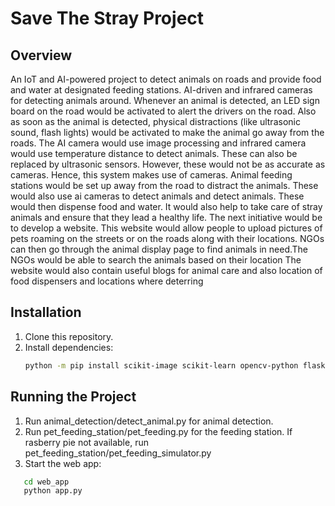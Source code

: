 # Save The Stray Project

## Overview
An IoT and AI-powered project to detect animals on roads and provide food and water at designated feeding stations.
AI-driven and infrared cameras for detecting animals around. Whenever an animal is detected, an LED sign board on the road would be activated to alert the drivers on the road. Also as soon as the animal is detected, physical distractions (like ultrasonic sound, flash lights) would be activated to make the animal go away from the roads. The AI camera would use image processing and infrared camera would use temperature distance to detect animals. These can also be replaced by ultrasonic sensors. However, these would not be as accurate as cameras. Hence, this system makes use of cameras.
Animal feeding stations would be set up away from the road to distract the animals. These would also use ai cameras to detect animals and detect animals. These would then dispense food and water. It would also help to take care of stray animals and ensure that they lead a healthy life.
The next initiative would be to develop a website. This website would allow people to upload pictures of pets roaming on the streets or on the roads along with their locations. NGOs can then go through the animal display page to find animals in need.The NGOs would be able to search the animals based on their location The website would also contain useful blogs for animal care and also location of food dispensers and locations where deterring 


## Installation
1. Clone this repository.
2. Install dependencies:
   ```bash
   python -m pip install scikit-image scikit-learn opencv-python flask
## Running the Project
1. Run animal_detection/detect_animal.py for animal detection.
2. Run pet_feeding_station/pet_feeding.py for the feeding station. If rasberry pie not available, run pet_feeding_station/pet_feeding_simulator.py
3. Start the web app:
```bash
   cd web_app
   python app.py
